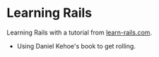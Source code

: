# Learning Rails

Learning Rails with a tutorial from [learn-rails.com](http://learn-rails.com/).

* Using Daniel Kehoe's book to get rolling.
